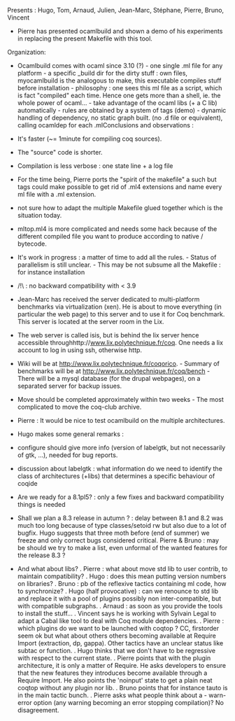 Presents : Hugo, Tom, Arnaud, Julien, Jean-Marc, Stéphane, Pierre, Bruno, Vincent

 * Pierre has presented  ocamlbuild and shown a demo of his experiments in replacing the present Makefile with this tool.

Organization:

- Ocamlbuild  comes with ocaml since 3.10 (?) - one single .ml file for any platform - a specific _build dir for the dirty stuff : own files, myocamlbuild is the analogous to make, this executable compiles stuff before installation - philosophy : one sees this ml file as a script, which is fact "compiled" each time. Hence one gets more than a shell, ie. the whole power of ocaml... - take advantage of the ocaml libs (+ a C lib) automatically -  rules are obtained by a system of tags (demo) - dynamic handling of dependency, no static graph built. (no .d file or equivalent), calling ocamldep for each .mlConclusions and observations :

- It's faster (~= 1minute for compiling coq sources).

- The "source" code is shorter.

- Compilation is less verbose : one state line + a log file

- For the time being, Pierre ports the "spirit of the makefile" a such but tags could make possible to get rid of .ml4 extensions and name every ml file with a .ml extension.

- not sure how to adapt the multiple Makefile glued together which is the situation today.

- mltop.ml4 is more complicated and needs some hack because of the different compiled file you want to produce according to native / bytecode.

- It's work in progress : a matter of time to add all the rules. - Status of parallelism is still unclear. - This may be not subsume all the Makefile : for instance installation

- /!\ : no backward compatibility with < 3.9

 * Jean-Marc has received the server dedicated to multi-platform benchmarks via virtualization (xen). He is about to move everything (in particular the web page) to this server and to use it for Coq benchmark. This server is located at the server room in the Lix.

- The web server is called isis, but is behind the lix server hence accessible throughhttp://www.lix.polytechnique.fr/coq. One needs a lix account to log in using ssh, otherwise http.

- Wiki will  be at http://www.lix.polytechnique.fr/coqorico. - Summary of benchmarks will be at http://www.lix.polytechnique.fr/coq/bench - There will be a mysql database (for the drupal webpages), on a separated server for backup issues.

- Move should be completed approximately within two weeks  - The most complicated to move the coq-club archive.

- Pierre : It would be nice to test ocamlbuild on the multiple architectures.

 * Hugo makes some general remarks :

- configure should give more info (version of labelgtk, but not necessarily of gtk, ...), needed for bug reports.

- discussion about labelgtk : what information do we need to identify the class of architectures (+libs) that determines a specific behaviour of coqide

- Are we ready for a 8.1pl5? : only a few fixes and backward compatibility things is needed

- Shall we plan a 8.3 release in autumn ? : delay between 8.1 and 8.2 was much too long  because of  type classes/setoid rw but also due to a lot of   bugfix. Hugo suggests that three moth before (end  of summer) we freeze and only correct bugs considered critical.  Pierre & Bruno : may be should we try to make a list, even unformal of the wanted features for the release 8.3 ?

- And what about libs?
 . Pierre : what about move std lib to user contrib, to maintain compatibility?
 . Hugo : does this mean putting version numbers on libraries?
 . Bruno : pb of the reflexive tactics containing ml code, how to synchronize?
 . Hugo (half provocative) : can we renounce to std lib and replace it with a pool of plugins possibly non inter-compatible, but with compatible subgraphs.
 . Arnaud : as soon as you provide the tools to install the stuff...
 . Vincent says he is working with Sylvain Legal to adapt  a Cabal like tool to deal with Coq module dependencies.
 . Pierre : which plugins do we want to be launched with coqtop ? CC, firstorder seem ok but what about others others becoming available at Require Import  (extraction, dp, gappa). Other tactics have an unclear status like subtac or function.
 . Hugo thinks that we don't have to be regressive with respect to the current state.
 . Pierre points that with the plugin architecture, it is only a matter of Require. He asks developers to ensure that the new features they introduces become available through a Require Import. He also points the 'noinput' state to get a plain neat coqtop without any plugin nor lib.
 . Bruno points that for instance tauto is in the main tactic bunch.
 . Pierre asks what people think about a - warn-error option (any warning becoming an error stopping compilation)? No disagreement.
